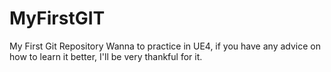 # MyFirstGIT
My First Git Repository
Wanna to practice in UE4, if you have any advice on how to learn it better, I'll be very thankful for it.
